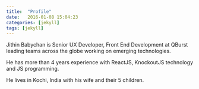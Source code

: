 ```yaml
---
title:  "Profile"
date:   2016-01-08 15:04:23
categories: [jekyll]
tags: [jekyll]
---
```

Jithin Babychan is Senior UX Developer, Front End Development at QBurst leading teams across the globe working on emerging technologies.

He has more than 4 years experience with ReactJS, KnockoutJS technology and JS programming.


He lives in Kochi, India with his wife and their 5 children.

